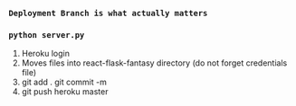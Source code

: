 
### `Deployment Branch is what actually matters`

### `python server.py`

1. Heroku login
2. Moves files into react-flask-fantasy directory (do not forget credentials file)
3. git add . git commit -m 
4. git push heroku master
